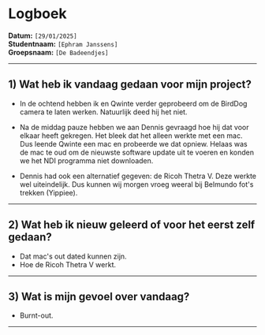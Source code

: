 # Logboek

**Datum:** `[29/01/2025]`  
**Studentnaam:** `[Ephram Janssens]`  
**Groepsnaam:** `[De Badeendjes]`

---

## 1) Wat heb ik vandaag gedaan voor mijn project?

- In de ochtend hebben ik en Qwinte verder geprobeerd om de BirdDog camera te laten werken. Natuurlijk deed hij het niet.

- Na de middag pauze hebben we aan Dennis gevraagd hoe hij dat voor elkaar heeft gekregen. Het bleek dat het alleen werkte met een mac.
  Dus leende Qwinte een mac en probeerde we dat opniew. Helaas was de mac te oud om de nieuwste software update uit te voeren en konden we het NDI programma niet downloaden.

- Dennis had ook een alternatief gegeven: de Ricoh Thetra V. Deze werkte wel uiteindelijk. Dus kunnen wij morgen vroeg weeral bij Belmundo fot's trekken (Yippiee).

---

## 2) Wat heb ik nieuw geleerd of voor het eerst zelf gedaan?

- Dat mac's out dated kunnen zijn.
- Hoe de Ricoh Thetra V werkt.

---

## 3) Wat is mijn gevoel over vandaag?

- Burnt-out.

---